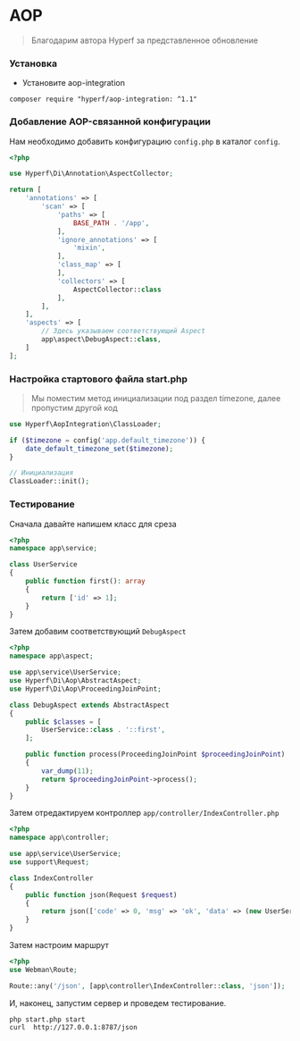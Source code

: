 # AOP

> Благодарим автора Hyperf за представленное обновление

### Установка

- Установите aop-integration

```shell
composer require "hyperf/aop-integration: ^1.1"
```

### Добавление AOP-связанной конфигурации

Нам необходимо добавить конфигурацию `config.php` в каталог `config`.

```php
<?php

use Hyperf\Di\Annotation\AspectCollector;

return [
    'annotations' => [
        'scan' => [
            'paths' => [
                BASE_PATH . '/app',
            ],
            'ignore_annotations' => [
                'mixin',
            ],
            'class_map' => [
            ],
            'collectors' => [
                AspectCollector::class
            ],
        ],
    ],
    'aspects' => [
        // Здесь указываем соответствующий Aspect
        app\aspect\DebugAspect::class,
    ]
];

```

### Настройка стартового файла start.php

> Мы поместим метод инициализации под раздел timezone, далее пропустим другой код

```php
use Hyperf\AopIntegration\ClassLoader;

if ($timezone = config('app.default_timezone')) {
    date_default_timezone_set($timezone);
}

// Инициализация
ClassLoader::init();
```

### Тестирование

Сначала давайте напишем класс для среза

```php
<?php
namespace app\service;

class UserService
{
    public function first(): array
    {
        return ['id' => 1];
    }
}
```

Затем добавим соответствующий `DebugAspect`

```php
<?php
namespace app\aspect;

use app\service\UserService;
use Hyperf\Di\Aop\AbstractAspect;
use Hyperf\Di\Aop\ProceedingJoinPoint;

class DebugAspect extends AbstractAspect
{
    public $classes = [
        UserService::class . '::first',
    ];

    public function process(ProceedingJoinPoint $proceedingJoinPoint)
    {
        var_dump(11);
        return $proceedingJoinPoint->process();
    }
}
```

Затем отредактируем контроллер `app/controller/IndexController.php`

```php
<?php
namespace app\controller;

use app\service\UserService;
use support\Request;

class IndexController
{
    public function json(Request $request)
    {
        return json(['code' => 0, 'msg' => 'ok', 'data' => (new UserService())->first()]);
    }
}
```

Затем настроим маршрут

```php
<?php
use Webman\Route;

Route::any('/json', [app\controller\IndexController::class, 'json']);
```

И, наконец, запустим сервер и проведем тестирование.

```shell
php start.php start
curl  http://127.0.0.1:8787/json
```
